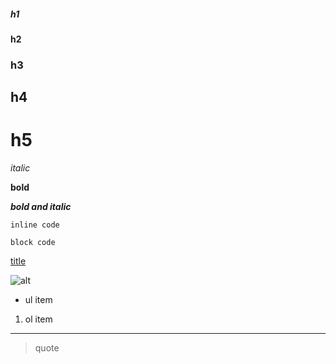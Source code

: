 ##### h1

#### h2

### h3

## h4

# h5

_italic_

**bold**

**_bold and italic_**

`inline code`

```
block code
```

[title](http://~)

![alt](https://www.google.com/images/branding/googlelogo/1x/googlelogo_color_272x92dp.png)

- ul item

1. ol item

---

> quote
